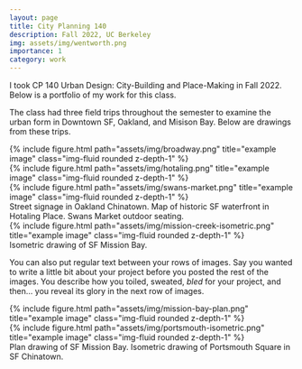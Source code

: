 ```yaml
---
layout: page
title: City Planning 140
description: Fall 2022, UC Berkeley
img: assets/img/wentworth.png
importance: 1
category: work
---
```


I took CP 140 Urban Design: City-Building and Place-Making in Fall 2022.
Below is a portfolio of my work for this class.

The class had three field trips throughout the semester to examine the urban form in Downtown SF, Oakland, and Misison Bay. Below are drawings from these trips.

<div class="row">
    <div class="col-sm mt-3 mt-md-0">
        {% include figure.html path="assets/img/broadway.png" title="example image" class="img-fluid rounded z-depth-1" %}
    </div>
    <div class="col-sm mt-3 mt-md-0">
        {% include figure.html path="assets/img/hotaling.png" title="example image" class="img-fluid rounded z-depth-1" %}
    </div>
    <div class="col-sm mt-3 mt-md-0">
        {% include figure.html path="assets/img/swans-market.png" title="example image" class="img-fluid rounded z-depth-1" %}
    </div>
</div>
<div class="caption">
    Street signage in Oakland Chinatown. Map of historic SF waterfront in Hotaling Place. Swans Market outdoor seating.
</div>
<div class="row">
    <div class="col-sm mt-3 mt-md-0">
        {% include figure.html path="assets/img/mission-creek-isometric.png" title="example image" class="img-fluid rounded z-depth-1" %}
    </div>
</div>
<div class="caption">
    Isometric drawing of SF Mission Bay.
</div>

You can also put regular text between your rows of images.
Say you wanted to write a little bit about your project before you posted the rest of the images.
You describe how you toiled, sweated, *bled* for your project, and then... you reveal its glory in the next row of images.


<div class="row justify-content-sm-center">
    <div class="col-sm-6 mt-3 mt-md-0">
        {% include figure.html path="assets/img/mission-bay-plan.png" title="example image" class="img-fluid rounded z-depth-1" %}
    </div>
    <div class="col-sm-6 mt-3 mt-md-0">
        {% include figure.html path="assets/img/portsmouth-isometric.png" title="example image" class="img-fluid rounded z-depth-1" %}
    </div>
</div>
<div class="caption">
    Plan drawing of SF Mission Bay. Isometric drawing of Portsmouth Square in SF Chinatown.
</div>


